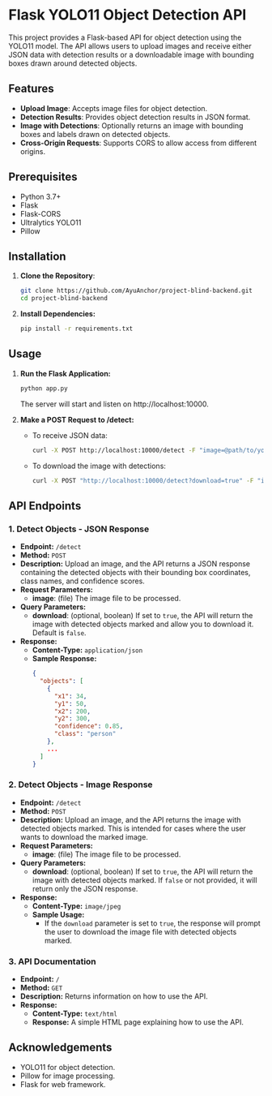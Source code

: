 # Flask YOLO11 Object Detection API

This project provides a Flask-based API for object detection using the YOLO11 model. The API allows users to upload images and receive either JSON data with detection results or a downloadable image with bounding boxes drawn around detected objects.

## Features

- **Upload Image**: Accepts image files for object detection.
- **Detection Results**: Provides object detection results in JSON format.
- **Image with Detections**: Optionally returns an image with bounding boxes and labels drawn on detected objects.
- **Cross-Origin Requests**: Supports CORS to allow access from different origins.

## Prerequisites

- Python 3.7+
- Flask
- Flask-CORS
- Ultralytics YOLO11
- Pillow

## Installation

1. **Clone the Repository**:

   ```bash
   git clone https://github.com/AyuAnchor/project-blind-backend.git
   cd project-blind-backend
   ```

2. **Install Dependencies:**

    ```bash
    pip install -r requirements.txt
    ```

## Usage

1. **Run the Flask Application:**

    ```bash
    python app.py
    ```
    The server will start and listen on http://localhost:10000.


2. **Make a POST Request to /detect:**

    - To receive JSON data:

        ```bash
        curl -X POST http://localhost:10000/detect -F "image=@path/to/your/image.jpg"
        ```

    - To download the image with detections:
        ```bash
        curl -X POST "http://localhost:10000/detect?download=true" -F "image=@path/to/your/image.jpg" --output detected_image.jpg
        ```


## API Endpoints

### 1. Detect Objects - JSON Response
- **Endpoint:** `/detect`
- **Method:** `POST`
- **Description:** Upload an image, and the API returns a JSON response containing the detected objects with their bounding box coordinates, class names, and confidence scores.
- **Request Parameters:**
  - **image**: (file) The image file to be processed.
- **Query Parameters:**
  - **download**: (optional, boolean) If set to `true`, the API will return the image with detected objects marked and allow you to download it. Default is `false`.
- **Response:**
  - **Content-Type:** `application/json`
  - **Sample Response:**
    ```json
    {
      "objects": [
        {
          "x1": 34,
          "y1": 50,
          "x2": 200,
          "y2": 300,
          "confidence": 0.85,
          "class": "person"
        },
        ...
      ]
    }
    ```

### 2. Detect Objects - Image Response
- **Endpoint:** `/detect`
- **Method:** `POST`
- **Description:** Upload an image, and the API returns the image with detected objects marked. This is intended for cases where the user wants to download the marked image.
- **Request Parameters:**
  - **image**: (file) The image file to be processed.
- **Query Parameters:**
  - **download**: (optional, boolean) If set to `true`, the API will return the image with detected objects marked. If `false` or not provided, it will return only the JSON response.
- **Response:**
  - **Content-Type:** `image/jpeg`
  - **Sample Usage:**
    - If the `download` parameter is set to `true`, the response will prompt the user to download the image file with detected objects marked.

### 3. API Documentation
- **Endpoint:** `/`
- **Method:** `GET`
- **Description:** Returns information on how to use the API.
- **Response:**
  - **Content-Type:** `text/html`
  - **Response:** A simple HTML page explaining how to use the API.


## Acknowledgements
- YOLO11 for object detection.
- Pillow for image processing.
- Flask for web framework.
